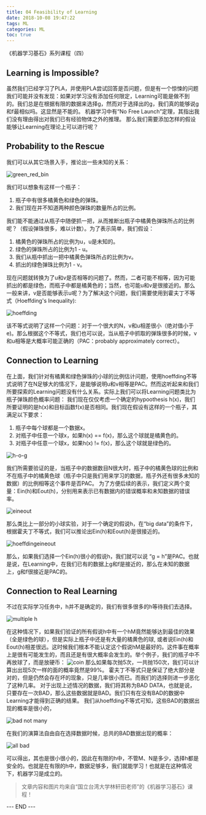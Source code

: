 ```yaml
---
title: 04 Feasibility of Learning
date: 2018-10-08 19:47:22
tags: ML
categories: ML
toc: true
---
```

 
《机器学习基石》系列课程（四）

<!-- more -->

## Learning is Impossible?
虽然我们已经学习了PLA，并使用PLA尝试回答是否问题，但是有一个惊悚的问题我们可能并没有发现：如果对学习没有添加任何限定，Learning可能是做不到的。我们总是在根据有限的数据来选择g，然而对于选择出的g，我们真的能够说g和f最相似吗。这显然是不能的。
机器学习中有“No Free Launch”定理，其指出我们没有理由得出对我们已有经验物体之外的推理。
那么我们需要添加怎样的假设能够让Learning在理论上可以进行呢？

## Probability to the Rescue
我们可以从其它场景入手，推论出一些未知的关系：

![green_red_bin](1.png) 

我们可以想象有这样一个瓶子：
1. 瓶子中有很多橘黄色和绿色的弹珠。
2. 我们现在并不知道两种颜色弹珠的数量所占的比例。

我们能不能通过从瓶子中随便抓一把，从而推断出瓶子中橘黄色弹珠所占的比例呢？（假设弹珠很多，难以计数）。为了表示简单，我们假设：

1. 橘黄色的弹珠所占的比例为u，u是未知的。
2. 绿色的弹珠所占的比例为1 - u。
3. 我们从瓶中抓出一把中橘黄色弹珠所占的比例为v。
4. 抓出的绿色弹珠比例为1 - v。

现在问题就转换为了u和v是否相等的问题了。然而，二者可能不相等，因为可能抓出的都是绿色，而瓶子中都是橘黄色的；当然，也可能u和v是很接近的。那么一般来讲，v是否能够表示u呢？为了解决这个问题，我们需要使用到霍夫丁不等式（Hoeffding's Inequality):

![hoeffding](2.png) 

该不等式说明了这样一个问题：对于一个很大的N，v和u相差很小（绝对值小于e)。那么根据这个不等式，我们也可以说，当从瓶子中抓取的弹珠很多的时候，v和u相等是大概率可能正确的（PAC：probably approximately correct）。

## Connection to Learning
在上面，我们针对有橘黄和绿色弹珠的小球的比例估计问题，使用hoeffding不等式说明了在N足够大的情况下，是能够说明u和v相等是PAC。然而这听起来和我们所要探索的Learning问题没有什么关系。实际上我们可以将Learning问题类比为瓶子弹珠颜色概率问题：
我们现在仅仅考虑一个确定的hypoothesis h(x)，我们所要证明的是h(x)和目标函数f(x)是否相同。我们现在假设有这样的一个瓶子，其满足以下要求：

1. 瓶子中每个球都是一个数据x。
2. 对瓶子中任意一个球x，如果h(x) == f(x)，那么这个球就是橘黄色的。
3. 对瓶子中任意一个球x，如果h(x) != f(x)，那么这个球就是绿色的。

![h-o-g](3.png) 

我们所需要验证的是，当瓶子中的数据数目N很大时，瓶子中的橘黄色球的比例和不在瓶子中的橘黄色球（瓶子中只是我们用来学习的数据，瓶子外还有很多未知的数据）的比例相等这个事件是否PAC。
为了方便后续的表示，我们定义两个变量：Ein(h)和Eout(h)，分别用来表示已有数据内的错误概率和未知数据的错误率。

![eineout](4.png) 

那么类比上一部分的小球实验，对于一个确定的假说h，在“big data”的条件下，根据霍夫丁不等式，我们可以推论出Ein(h)和Eout(h)是很接近的。

![hoeffdingeineout](5.png) 

那么，如果我们选择一个Ein(h)很小的假说h，我们就可以说 “g = h”是PAC。也就是说，在Learning中，在我们已有的数据上g和f是接近的，那么在未知的数据上，g和f很接近是PAC的。

## Connection to Real Learning
不过在实际学习任务中，h并不是确定的，我们有很多很多的h等待我们去选择。

![multiple h](6.png) 

在这种情况下，如果我们验证的所有假说h中有一个hM竟然能够达到最佳的效果（全是绿色的球），但是实际上瓶子中还是有大量的橘黄色的球, 或者说Ein(h)和Eout(h)相差很远。这时候我们根本不能认定这个假说hM是最好的。这件事在概率上是很有可能发生的，而且还是有很大概率会发生的。举个例子，我们的瓶子中不再放球了，而是放硬币：
![coin](7.png) 
那么如果每次抛5次，一共抛150次，我们可以计算出出现5次一样的面的概率竟然是99%。
霍夫丁不等式只是保证了绝大部分是对的，但是仍然会存在坏的现象，只是几率很小而已。而我们的选择则进一步恶化了这种几率。
对于出现上述情况的数据，我们将其称为BAD DATA，也就是说，只要存在一次BAD，那么这些数据就是BAD。我们只有在没有BAD的数据中Learning才能得到正确的结果。
我们从hoeffding不等式可知，这些BAD的数据出现的概率是很小的，

![bad not many](8.png) 

在我们的演算法自由自在选择数据时候，总共的BAD数据出现的概率：

![all bad](9.png) 

可以得出，其也是很小很小的，因此在有限的h中，不管M、N是多少，选择h都是安全的。也就是在有限的h中，数据足够多，我们就能学习！也就是在这种情况下，机器学习是成立的。

> 文章内容和图片均来自“国立台湾大学林轩田老师”的《机器学习基石》课程！

--- END --- 